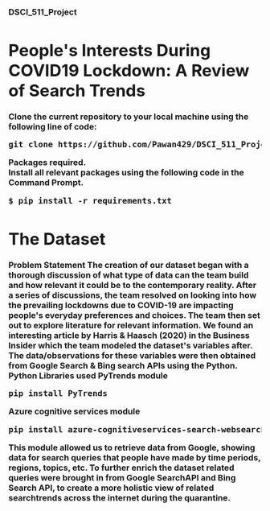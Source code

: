 <h3>DSCI_511_Project<h/3>
<h1>People's Interests During COVID19 Lockdown: A Review of Search Trends</h1>

<b>Clone the current repository to your local machine using the following line of code:</b>

<pre>
git clone https://github.com/Pawan429/DSCI_511_Project.git
</pre>

<b>Packages required</b>.  
Install all relevant packages using the following code in the Command Prompt.  
<pre>
$ pip install -r requirements.txt
</pre>

<h1>The Dataset</h2>
<b>Problem Statement</b>
The creation of our dataset began with a thorough discussion of what type of data can the team build and how relevant it could be to the contemporary reality. After a series of discussions, the team resolved on looking into how the prevailing lockdowns due to COVID-19 are impacting people's everyday preferences and choices. The team then set out to explore literature for relevant information. We found an interesting article by Harris & Haasch (2020) in the Business Insider which the team modeled the dataset's variables after. The data/observations for these variables were then obtained from Google Search & Bing search APIs using the Python. 
<b>Python Libraries used</b>
PyTrends module 
<pre>pip install PyTrends</pre>
Azure cognitive services module 
<pre>pip install azure-cognitiveservices-search-websearch</pre>
This module allowed us to retrieve data from Google, showing data for search queries that people have made by time periods, regions, topics, etc. To further enrich the dataset related queries were brought in from Google SearchAPI and Bing Search API, to create a more holistic view of related searchtrends across the internet during the quarantine.
